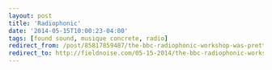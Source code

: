 ```yaml
---
layout: post 
title: 'Radiophonic' 
date: '2014-05-15T10:00:23-04:00' 
tags: [found sound, musique concrete, radio] 
redirect_from: /post/85817859487/the-bbc-radiophonic-workshop-was-pretty/
redirect_to: http://fieldnoise.com/05-15-2014/the-bbc-radiophonic-workshop-was-pretty/
---
```


